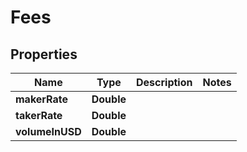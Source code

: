 

# Fees

## Properties

Name | Type | Description | Notes
------------ | ------------- | ------------- | -------------
**makerRate** | **Double** |  | 
**takerRate** | **Double** |  | 
**volumeInUSD** | **Double** |  | 




